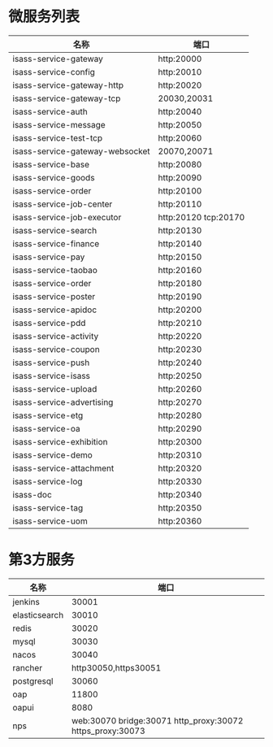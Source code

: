 # 微服务列表
| 名称 | 端口 |
| --- | --- |
| isass-service-gateway | http:20000 |
| isass-service-config | http:20010 |
| isass-service-gateway-http | http:20020 |
| isass-service-gateway-tcp | 20030,20031 |
| isass-service-auth | http:20040 |
| isass-service-message | http:20050 |
| isass-service-test-tcp | http:20060 |
| isass-service-gateway-websocket | 20070,20071 |
| isass-service-base | http:20080 |
| isass-service-goods | http:20090 |
| isass-service-order | http:20100 |
| isass-service-job-center| http:20110 |
| isass-service-job-executor| http:20120 tcp:20170 |
| isass-service-search| http:20130 |
| isass-service-finance| http:20140 |
| isass-service-pay| http:20150 |
| isass-service-taobao| http:20160 |
| isass-service-order| http:20180 |
| isass-service-poster| http:20190 |
| isass-service-apidoc| http:20200 |
| isass-service-pdd| http:20210 |
| isass-service-activity| http:20220 |
| isass-service-coupon| http:20230 |
| isass-service-push| http:20240 |
| isass-service-isass| http:20250 |
| isass-service-upload| http:20260 |
| isass-service-advertising| http:20270 |
| isass-service-etg| http:20280 |
| isass-service-oa| http:20290 |
| isass-service-exhibition| http:20300 |
| isass-service-demo| http:20310 |
| isass-service-attachment| http:20320 |
| isass-service-log| http:20330 |
| isass-doc| http:20340 |
| isass-service-tag | http:20350 |
| isass-service-uom | http:20360 |

# 第3方服务
| 名称 | 端口 |
| --- | --- |
| jenkins | 30001 |
| elasticsearch | 30010 |
| redis | 30020 |
| mysql | 30030 |
| nacos | 30040 |
| rancher | http30050,https30051 |
| postgresql | 30060 |
| oap | 11800 |
| oapui | 8080 |
| nps | web:30070 bridge:30071 http_proxy:30072 https_proxy:30073|
